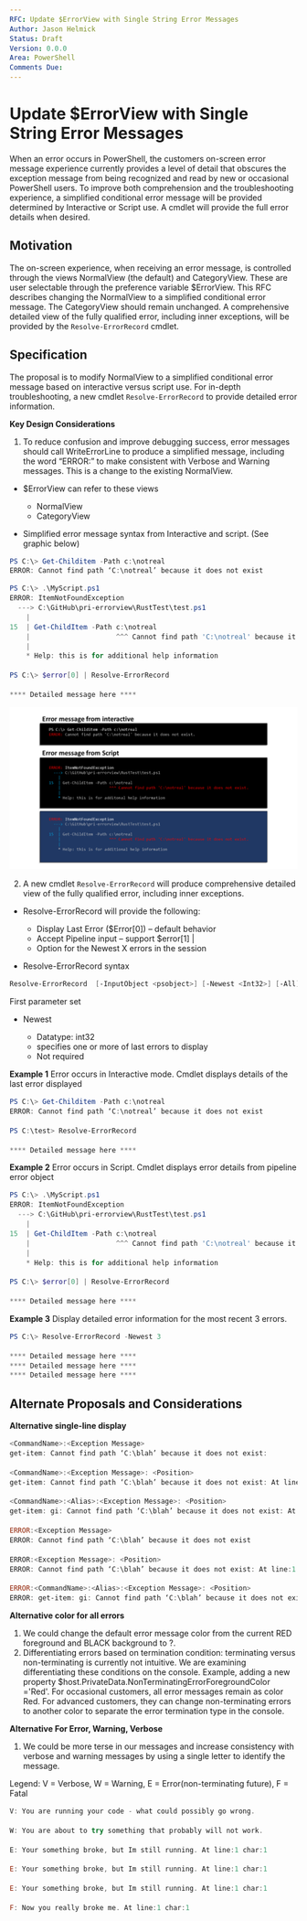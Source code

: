 ```yaml
---
RFC: Update $ErrorView with Single String Error Messages
Author: Jason Helmick
Status: Draft
Version: 0.0.0
Area: PowerShell
Comments Due:
---
```


# Update $ErrorView with Single String Error Messages

When an error occurs in PowerShell, the customers on-screen error message experience currently
provides a level of detail that obscures the exception message from being recognized and read by
new or occasional PowerShell users.
To improve both comprehension and the troubleshooting experience,
a simplified conditional error message will be provided determined by
Interactive or Script use. A cmdlet will provide the full error details when desired.

## Motivation

The on-screen experience, when receiving an error message,
is controlled through the views NormalView (the default) and CategoryView. These are user selectable
through the preference variable $ErrorView.
This RFC describes changing the NormalView to a simplified conditional error message. The
CategoryView should remain unchanged.
A comprehensive detailed view of the fully qualified error, including inner exceptions,
will be provided by the `Resolve-ErrorRecord` cmdlet.

## Specification

The proposal is to modify NormalView to a simplified conditional error message
based on interactive versus script use.
For in-depth troubleshooting, a new cmdlet `Resolve-ErrorRecord` to provide detailed error information.

__Key Design Considerations__

1. To reduce confusion and improve debugging success,
error messages should call WriteErrorLine to produce a simplified message, including the word “ERROR:”
to make consistent with Verbose and Warning messages. This is a change to the existing NormalView.

- $ErrorView can refer to these views

    + NormalView
    + CategoryView

- Simplified error message syntax from Interactive and script. (See graphic below)

```powershell
PS C:\> Get-Childitem -Path c:\notreal
ERROR: Cannot find path ‘C:\notreal’ because it does not exist
```

```powershell
PS C:\> .\MyScript.ps1
ERROR: ItemNotFoundException
  ---> C:\GitHub\pri-errorview\RustTest\test.ps1
    |
15  | Get-ChildItem -Path c:\notreal
    |                     ^^^ Cannot find path 'C:\notreal' because it does not exist.
    |
    * Help: this is for additional help information

PS C:\> $error[0] | Resolve-ErrorRecord

**** Detailed message here ****
```

![test](.\RFC00XX-Update-Error-View.png)

2. A new cmdlet `Resolve-ErrorRecord` will produce comprehensive detailed
view of the fully qualified error, including inner exceptions.

- Resolve-ErrorRecord will provide the following:

    + Display Last Error ($Error[0]) – default behavior
    + Accept Pipeline input – support $error[1] |
    + Option for the Newest X errors in the session

- Resolve-ErrorRecord syntax

```powershell
Resolve-ErrorRecord  [-InputObject <psobject>] [-Newest <Int32>] [-All] [<CommonParameters>]
```

First parameter set

- Newest

    + Datatype: int32
    + specifies one or more of last errors to display
    + Not required

__Example 1__
Error occurs in Interactive mode. Cmdlet displays details of the last error displayed

```powershell
PS C:\> Get-Childitem -Path c:\notreal
ERROR: Cannot find path ‘C:\notreal’ because it does not exist

PS C:\test> Resolve-ErrorRecord

**** Detailed message here ****
```

__Example 2__
Error occurs in Script. Cmdlet displays error details from pipeline error object

```powershell
PS C:\> .\MyScript.ps1
ERROR: ItemNotFoundException
  ---> C:\GitHub\pri-errorview\RustTest\test.ps1
    |
15  | Get-ChildItem -Path c:\notreal
    |                     ^^^ Cannot find path 'C:\notreal' because it does not exist.
    |
    * Help: this is for additional help information

PS C:\> $error[0] | Resolve-ErrorRecord

**** Detailed message here ****
```

__Example 3__
Display detailed error information for the most recent 3 errors.

```powershell
PS C:\> Resolve-ErrorRecord -Newest 3

**** Detailed message here ****
**** Detailed message here ****
**** Detailed message here ****
```

## Alternate Proposals and Considerations

__Alternative single-line display__

```powershell
<CommandName>:<Exception Message>
get-item: Cannot find path ‘C:\blah’ because it does not exist:

<CommandName>:<Exception Message>: <Position>
get-item: Cannot find path ‘C:\blah’ because it does not exist: At line:1 char:1

<CommandName>:<Alias>:<Exception Message>: <Position>
get-item: gi: Cannot find path ‘C:\blah’ because it does not exist: At line:1 char:1

ERROR:<Exception Message>
ERROR: Cannot find path ‘C:\blah’ because it does not exist

ERROR:<Exception Message>: <Position>
ERROR: Cannot find path ‘C:\blah’ because it does not exist: At line:1 char:1

ERROR:<CommandName>:<Alias>:<Exception Message>: <Position>
ERROR: get-item: gi: Cannot find path ‘C:\blah’ because it does not exist: At line:1 char:1
```

__Alternative color for all errors__

1. We could change the default error message color from the current RED foreground and BLACK background to ?.
2. Differentiating errors based on termination condition: terminating versus non-terminating is currently not intuitive. We are examining differentiating these conditions on the console. Example, adding a new property $host.PrivateData.NonTerminatingErrorForegroundColor ='Red'.
For occasional customers, all error messages remain as color Red. For advanced customers, they can change non-terminating errors to another color to separate the error termination type in the console.

__Alternative For Error, Warning, Verbose__

1. We could be more terse in our messages and increase consistency with verbose and warning messages by using a single letter to identify the message.

Legend: V = Verbose, W = Warning, E = Error(non-terminating future), F = Fatal

```powershell
V: You are running your code - what could possibly go wrong.

W: You are about to try something that probably will not work.

E: Your something broke, but Im still running. At line:1 char:1

E: Your something broke, but Im still running. At line:1 char:1

E: Your something broke, but Im still running. At line:1 char:1

F: Now you really broke me. At line:1 char:1

```
